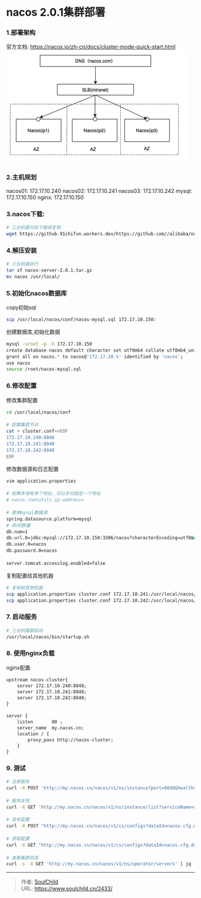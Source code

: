 # nacos 2.0.1集群部署

<!--more-->
### 1.部署架构
官方文档: https://nacos.io/zh-cn/docs/cluster-mode-quick-start.html
![95808-t746ty1vd6m.png](images/580233370.png)

### 2.主机规划
nacos01: 172.17.10.240
nacos02: 172.17.10.241
nacos03: 172.17.10.242
mysql: 172.17.10.150
nginx: 172.17.10.150

### 3.nacos下载:
```bash
# 三台机器分别下载或复制
wget https://github.91chifun.workers.dev/https://github.com//alibaba/nacos/releases/download/2.0.1/nacos-server-2.0.1.tar.gz
```

### 4.解压安装
```bash
# 三台机器执行
tar xf nacos-server-2.0.1.tar.gz
mv nacos /usr/local/
```

### 5.初始化nacos数据库
copy初始sql
```bash
scp /usr/local/nacos/conf/nacos-mysql.sql 172.17.10.150:
```

创建数据库,初始化数据
```bash
mysql -uroot -p -h 172.17.10.150
create database nacos default character set utf8mb4 collate utf8mb4_unicode_ci;
grant all on nacos.* to nacos@'172.17.10.%' identified by 'nacos';
use nacos
source /root/nacos-mysql.sql
```

### 6.修改配置
修改集群配置
```bash
cd /usr/local/nacos/conf

# 配置集群节点
cat > cluster.conf<<EOF
172.17.10.240:8848
172.17.10.241:8848
172.17.10.242:8848
EOF
```

修改数据源和日志配置
```bash
vim application.properties

# 如果本地有多个地址，可以手动指定一个地址
# nacos.inetutils.ip-address=

# 使用mysql数据源
spring.datasource.platform=mysql
# db的数量
db.num=1
db.url.0=jdbc:mysql://172.17.10.150:3306/nacos?characterEncoding=utf8&connectTimeout=1000&socketTimeout=3000&autoReconnect=true&useUnicode=true&useSSL=false&serverTimezone=UTC
db.user.0=nacos
db.password.0=nacos

server.tomcat.accesslog.enabled=false
```

复制配置给其他机器
```bash
# 复制给其他机器
scp application.properties cluster.conf 172.17.10.241:/usr/local/nacos/conf/
scp application.properties cluster.conf 172.17.10.242:/usr/local/nacos/conf/
```


### 7. 启动服务
```bash
# 三台机器都启动
/usr/local/nacos/bin/startup.sh
```

### 8. 使用nginx负载
nginx配置
```nginx
upstream nacos-cluster{
    server 172.17.10.240:8848;
    server 172.17.10.241:8848;
    server 172.17.10.242:8848;
}

server {
    listen       80 ;
    server_name  my.nacos.cn;
    location / {
        proxy_pass http://nacos-cluster;
    }
}
```

### 9. 测试
```bash
# 注册服务
curl -X POST 'http://my.nacos.cn/nacos/v1/ns/instance?port=8848&healthy=true&ip=11.11.11.11&weight=1.0&serviceName=soulchild&namespaceId=public'

# 服务发现
curl -X GET 'http://my.nacos.cn/nacos/v1/ns/instance/list?serviceName=soulchild'

# 发布配置
curl -X POST "http://my.nacos.cn/nacos/v1/cs/configs?dataId=nacos.cfg.dataId&group=test&content=helloWorld"

# 获取配置
curl -X GET "http://my.nacos.cn/nacos/v1/cs/configs?dataId=nacos.cfg.dataId&group=test"

# 查看集群状态
curl -s -X GET 'http://my.nacos.cn/nacos/v1/ns/operator/servers' | jq .servers
```


---

> 作者: [SoulChild](https://www.soulchild.cn)  
> URL: https://www.soulchild.cn/2433/  

